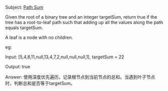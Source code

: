 Subject: [Path Sum](https://leetcode.com/problems/path-sum/)

Given the root of a binary tree and an integer targetSum, return true if the tree has a root-to-leaf path such that adding up all the values along the path equals targetSum.

A leaf is a node with no children.

eg:

Input: [5,4,8,11,null,13,4,7,2,null,null,null,1], targetSum = 22

Output: true

Answer: 
使用深度优先遍历，记录根节点到当前节点的总和。当遇到叶子节点时，判断总和是否等于targetSum。


